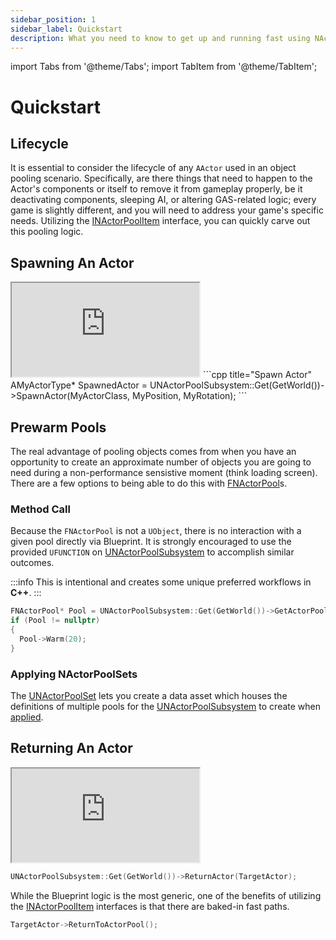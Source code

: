 ```yaml
---
sidebar_position: 1
sidebar_label: Quickstart
description: What you need to know to get up and running fast using NActorPools.
---
```


import Tabs from '@theme/Tabs';
import TabItem from '@theme/TabItem';

# Quickstart

## Lifecycle

It is essential to consider the lifecycle of any `AActor` used in an object pooling scenario. Specifically, are there things that need to happen to the Actor's components or itself to remove it from gameplay properly, be it deactivating components, sleeping AI, or altering GAS-related logic; every game is slightly different, and you will need to address your game's specific needs. Utilizing the [INActorPoolItem](/docs/plugins/actor-pools/types/actor-pool-item/) interface, you can quickly carve out this pooling logic.

## Spawning An Actor

<Tabs>
  <TabItem value="blueprint" label="Blueprint" default attributes={{className: 'tab-blueprint' }}>
    <iframe src="https://blueprintue.com/render/tlzo2p-f/" allowfullscreen="yes" scrolling="no" class="blueprintue" style={{ height : '325px' }}></iframe>
  </TabItem>
  <TabItem value="native" label="C++" attributes={{className: 'tab-native' }}>
```cpp title="Spawn Actor"
AMyActorType* SpawnedActor = UNActorPoolSubsystem::Get(GetWorld())->SpawnActor<AMyActorType>(MyActorClass, MyPosition, MyRotation);
```    
  </TabItem>
</Tabs>

## Prewarm Pools

The real advantage of pooling objects comes from when you have an opportunity to create an approximate number of objects you are going to need during a non-performance sensistive moment (think loading screen). There are a few options to being able to do this with [FNActorPool](/docs/plugins/actor-pools/types/actor-pool/)s.

### Method Call

Because the `FNActorPool` is not a `UObject`, there is no interaction with a given pool directly via Blueprint. It is strongly encouraged to use the provided `UFUNCTION` on [UNActorPoolSubsystem](types/actor-pool-subsystem.md) to accomplish similar outcomes. 

:::info
This is intentional and creates some unique preferred workflows in **C++**.
:::

```cpp title="Spawn Actor"
FNActorPool* Pool = UNActorPoolSubsystem::Get(GetWorld())->GetActorPool(MyActorClass);
if (Pool != nullptr)
{
  Pool->Warm(20);
}
```

### Applying NActorPoolSets

The [UNActorPoolSet](types/actor-pool-set.md) lets you create a data asset which houses the definitions of multiple pools for the [UNActorPoolSubsystem](types/actor-pool-subsystem.md) to create when [applied](/docs/plugins/actor-pools/types/actor-pool-set/#applying).

## Returning An Actor


<Tabs>
  <TabItem value="blueprint" label="Blueprint" default attributes={{className: 'tab-blueprint' }}>
    <iframe src="https://blueprintue.com/render/mtuyqlwn/" allowfullscreen="yes" scrolling="no" class="blueprintue" style={{ height : '325px' }}></iframe>
  </TabItem>
  <TabItem value="native" label="C++" attributes={{className: 'tab-native' }}>

```cpp title="Ambiguous Return"
UNActorPoolSubsystem::Get(GetWorld())->ReturnActor(TargetActor);
``` 

While the Blueprint logic is the most generic, one of the benefits of utilizing the [INActorPoolItem](types/actor-pool-item.md) interfaces is that there are baked-in fast paths.

```cpp title="INActorPoolItem-Based Return"
TargetActor->ReturnToActorPool();
```    
  </TabItem>
</Tabs>